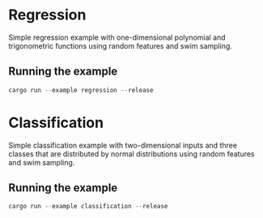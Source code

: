 Regression
==========

Simple regression example with one-dimensional polynomial and trigonometric functions using random features and swim sampling.

## Running the example

```rust
cargo run --example regression --release
```

Classification
==============

Simple classification example with two-dimensional inputs and three classes that are distributed by normal distributions using random features and swim sampling.

## Running the example

```rust
cargo run --example classification --release
```
